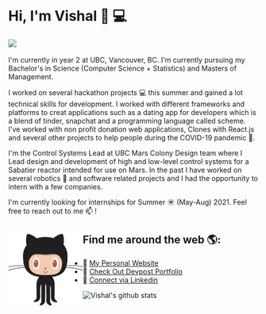 # Hi, I'm Vishal  👋 💻

<img src="LET IT SNOW!" width="1000">

I'm currently in year 2 at UBC, Vancouver, BC. I'm currently pursuing my Bachelor's in Science (Computer Science + Statistics) and Masters of Management.

I worked on several hackathon projects :computer: this summer and gained a lot technical skills for development. I worked with different frameworks and platforms to creat applications such as a dating app for developers which is a blend of tinder, snapchat and a programming language called scheme. I've worked with non profit donation web applications, Clones with React.js and several other projects to help people during the COVID-19 pandemic :microbe:.

I'm the Control Systems Lead at UBC Mars Colony Design team where I Lead design and development of high and low-level control systems for a Sabatier reactor intended for use on Mars. In the past I have worked on several robotics :robot: and software related projects and I had the opportunity to intern with a few companies. 

I'm currently looking for internships for Summer :sunny: (May-Aug) 2021. Feel free to reach out to me 📫 !



<!--
Here are some ideas to get you started:

- 🔭 I’m currently working on ...
- 🌱 I’m currently learning ...
- 👯 I’m looking to collaborate on ...
- 🤔 I’m looking for help with ...
- 💬 Ask me about ...
- 📫 How to reach me: ...
- 😄 Pronouns: ...
- ⚡ Fun fact: ...

-->

## Find me around the web 🌎: <img align="left" width="150" height="150" src="original.gif">
- 🌟 <a href="http://vishaldesh.com/">My Personal Website </a>
- 🌟 <a href="https://devpost.com/emailtovishy?ref_content=user-ortfolio&ref_feature=portfolio&ref_medium=global-nav">Check Out Devpost Portfolio </a>
- 🌟 <a href="https://www.linkedin.com/in/vishal-desh-6294141b1/">Connect via Linkedin </a>

![Vishal's github stats](https://github-readme-stats.vercel.app/api?username=VDeshh&show_icons=true&theme=radical)



